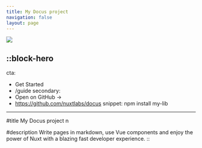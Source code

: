 ```yaml
---
title: My Docus project
navigation: false
layout: page
---
```


![](/preview.png)

::block-hero
---
cta:
  - Get Started
  - /guide
secondary:
  - Open on GitHub →
  - https://github.com/nuxtlabs/docus
snippet: npm install my-lib
---

#title
My Docus project n

#description
Write pages in markdown, use Vue components and enjoy the power of Nuxt with a blazing fast developer experience.
::
